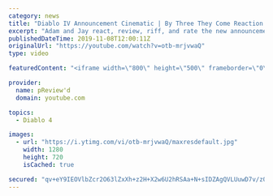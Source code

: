 ```yaml
---
category: news
title: "Diablo IV Announcement Cinematic | By Three They Come Reaction / Review / Rating"
excerpt: "Adam and Jay react, review, riff, and rate the new announcement cinematic everyone wanted to see last year at Blizzcon, Diablo IV 'By Three They Come'."
publishedDateTime: 2019-11-08T12:00:11Z
originalUrl: "https://youtube.com/watch?v=otb-mrjvwaQ"
type: video

featuredContent: "<iframe width=\"800\" height=\"500\" frameborder=\"0\" src=\"https://www.youtube.com/embed/otb-mrjvwaQ\" allow=\"accelerometer; autoplay; encrypted-media; gyroscope; picture-in-picture\" allowfullscreen></iframe>"

provider:
  name: pReview'd
  domain: youtube.com

topics:
  - Diablo 4

images:
  - url: "https://i.ytimg.com/vi/otb-mrjvwaQ/maxresdefault.jpg"
    width: 1280
    height: 720
    isCached: true

secured: "qv+eY9IEOVlbZcr2O63lZxXh+z2H+X2w6U2hRSAa+N+sIDZAgQVLUuwD7v/zOBxsioqyESfINmRWJTUpPLJjwXx1eGtHGk9ZeXbDJTd8eCl4zr6DbqvN+/+dgbT2r0E0zkJHdxV0CUFc7r3MqRahAUV/l+CSN/Vu4tH/jGWjTgI2bdq16Y/4puhSb/k73y3MSxSCEB8gQ6RadleaZFYhmCqP9kSK82pIXXb5EByJ7GHS2Cts4prpLcqveomBTYFWKi6ulX4e2qrHFrva0Al+NCES2uOdBXqmJnNIgJHIV/bqFrhFpv8d2WXF9nGk35cDQq1ot1O+6GiqtkM/tvcY7eAmZRLVKbUrPnwJV7Izq3FdcrYrpxaG5rjGlj4UvWdhpUzAVStaggBWpr1Ka13UFb0WnWJApiVMH4VDtmdylPyM5wgsgux5r+ntbW3lsKtP;G/kHf/shwS7BNZvD0NVfGw=="
---
```


